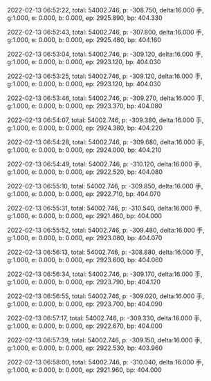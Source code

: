 2022-02-13 06:52:22, total: 54002.746, p: -308.750, delta:16.000 手, g:1.000, e: 0.000, b: 0.000, ep: 2925.890, bp: 404.330

2022-02-13 06:52:43, total: 54002.746, p: -307.800, delta:16.000 手, g:1.000, e: 0.000, b: 0.000, ep: 2925.480, bp: 404.160

2022-02-13 06:53:04, total: 54002.746, p: -309.120, delta:16.000 手, g:1.000, e: 0.000, b: 0.000, ep: 2923.120, bp: 404.030

2022-02-13 06:53:25, total: 54002.746, p: -309.120, delta:16.000 手, g:1.000, e: 0.000, b: 0.000, ep: 2923.120, bp: 404.030

2022-02-13 06:53:46, total: 54002.746, p: -309.270, delta:16.000 手, g:1.000, e: 0.000, b: 0.000, ep: 2923.370, bp: 404.080

2022-02-13 06:54:07, total: 54002.746, p: -309.380, delta:16.000 手, g:1.000, e: 0.000, b: 0.000, ep: 2924.380, bp: 404.220

2022-02-13 06:54:28, total: 54002.746, p: -309.680, delta:16.000 手, g:1.000, e: 0.000, b: 0.000, ep: 2924.000, bp: 404.210

2022-02-13 06:54:49, total: 54002.746, p: -310.120, delta:16.000 手, g:1.000, e: 0.000, b: 0.000, ep: 2922.520, bp: 404.080

2022-02-13 06:55:10, total: 54002.746, p: -309.850, delta:16.000 手, g:1.000, e: 0.000, b: 0.000, ep: 2922.710, bp: 404.070

2022-02-13 06:55:31, total: 54002.746, p: -310.540, delta:16.000 手, g:1.000, e: 0.000, b: 0.000, ep: 2921.460, bp: 404.000

2022-02-13 06:55:52, total: 54002.746, p: -309.480, delta:16.000 手, g:1.000, e: 0.000, b: 0.000, ep: 2923.080, bp: 404.070

2022-02-13 06:56:13, total: 54002.746, p: -308.880, delta:16.000 手, g:1.000, e: 0.000, b: 0.000, ep: 2923.600, bp: 404.060

2022-02-13 06:56:34, total: 54002.746, p: -309.170, delta:16.000 手, g:1.000, e: 0.000, b: 0.000, ep: 2923.790, bp: 404.120

2022-02-13 06:56:55, total: 54002.746, p: -309.020, delta:16.000 手, g:1.000, e: 0.000, b: 0.000, ep: 2923.700, bp: 404.090

2022-02-13 06:57:17, total: 54002.746, p: -309.330, delta:16.000 手, g:1.000, e: 0.000, b: 0.000, ep: 2922.670, bp: 404.000

2022-02-13 06:57:39, total: 54002.746, p: -309.150, delta:16.000 手, g:1.000, e: 0.000, b: 0.000, ep: 2922.530, bp: 403.960

2022-02-13 06:58:00, total: 54002.746, p: -310.040, delta:16.000 手, g:1.000, e: 0.000, b: 0.000, ep: 2921.960, bp: 404.000